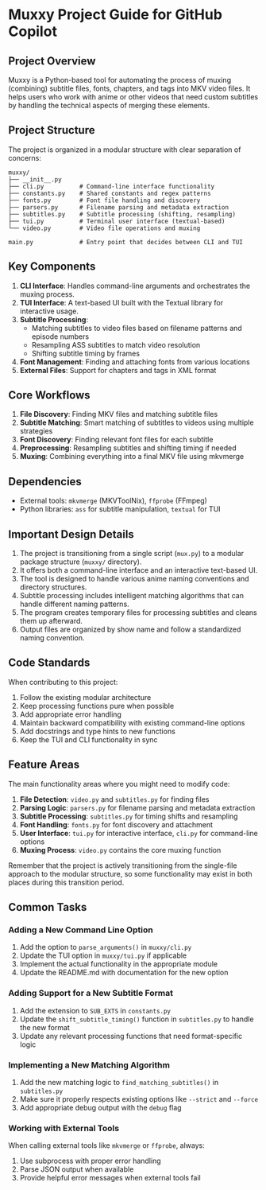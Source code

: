 # Muxxy Project Guide for GitHub Copilot

## Project Overview

Muxxy is a Python-based tool for automating the process of muxing (combining) subtitle files, fonts, chapters, and tags into MKV video files. It helps users who work with anime or other videos that need custom subtitles by handling the technical aspects of merging these elements.

## Project Structure

The project is organized in a modular structure with clear separation of concerns:

```
muxxy/
├── __init__.py
├── cli.py          # Command-line interface functionality
├── constants.py    # Shared constants and regex patterns
├── fonts.py        # Font file handling and discovery
├── parsers.py      # Filename parsing and metadata extraction
├── subtitles.py    # Subtitle processing (shifting, resampling)
├── tui.py          # Terminal user interface (textual-based)
└── video.py        # Video file operations and muxing

main.py             # Entry point that decides between CLI and TUI
```

## Key Components

1. **CLI Interface**: Handles command-line arguments and orchestrates the muxing process.
2. **TUI Interface**: A text-based UI built with the Textual library for interactive usage.
3. **Subtitle Processing**:
   - Matching subtitles to video files based on filename patterns and episode numbers
   - Resampling ASS subtitles to match video resolution
   - Shifting subtitle timing by frames
4. **Font Management**: Finding and attaching fonts from various locations
5. **External Files**: Support for chapters and tags in XML format

## Core Workflows

1. **File Discovery**: Finding MKV files and matching subtitle files
2. **Subtitle Matching**: Smart matching of subtitles to videos using multiple strategies
3. **Font Discovery**: Finding relevant font files for each subtitle
4. **Preprocessing**: Resampling subtitles and shifting timing if needed
5. **Muxing**: Combining everything into a final MKV file using mkvmerge

## Dependencies

- External tools: `mkvmerge` (MKVToolNix), `ffprobe` (FFmpeg)
- Python libraries: `ass` for subtitle manipulation, `textual` for TUI

## Important Design Details

1. The project is transitioning from a single script (`mux.py`) to a modular package structure (`muxxy/` directory).
2. It offers both a command-line interface and an interactive text-based UI.
3. The tool is designed to handle various anime naming conventions and directory structures.
4. Subtitle processing includes intelligent matching algorithms that can handle different naming patterns.
5. The program creates temporary files for processing subtitles and cleans them up afterward.
6. Output files are organized by show name and follow a standardized naming convention.

## Code Standards

When contributing to this project:

1. Follow the existing modular architecture
2. Keep processing functions pure when possible
3. Add appropriate error handling
4. Maintain backward compatibility with existing command-line options
5. Add docstrings and type hints to new functions
6. Keep the TUI and CLI functionality in sync

## Feature Areas

The main functionality areas where you might need to modify code:

1. **File Detection**: `video.py` and `subtitles.py` for finding files
2. **Parsing Logic**: `parsers.py` for filename parsing and metadata extraction
3. **Subtitle Processing**: `subtitles.py` for timing shifts and resampling
4. **Font Handling**: `fonts.py` for font discovery and attachment
5. **User Interface**: `tui.py` for interactive interface, `cli.py` for command-line options
6. **Muxing Process**: `video.py` contains the core muxing function

Remember that the project is actively transitioning from the single-file approach to the modular structure, so some functionality may exist in both places during this transition period.

## Common Tasks

### Adding a New Command Line Option

1. Add the option to `parse_arguments()` in `muxxy/cli.py`
2. Update the TUI option in `muxxy/tui.py` if applicable
3. Implement the actual functionality in the appropriate module
4. Update the README.md with documentation for the new option

### Adding Support for a New Subtitle Format

1. Add the extension to `SUB_EXTS` in `constants.py`
2. Update the `shift_subtitle_timing()` function in `subtitles.py` to handle the new format
3. Update any relevant processing functions that need format-specific logic

### Implementing a New Matching Algorithm

1. Add the new matching logic to `find_matching_subtitles()` in `subtitles.py`
2. Make sure it properly respects existing options like `--strict` and `--force`
3. Add appropriate debug output with the `debug` flag

### Working with External Tools

When calling external tools like `mkvmerge` or `ffprobe`, always:
1. Use subprocess with proper error handling
2. Parse JSON output when available
3. Provide helpful error messages when external tools fail